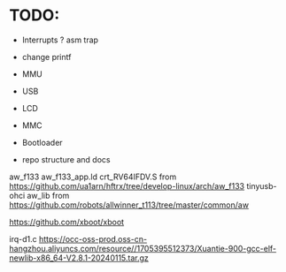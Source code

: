 # TODO:

- Interrupts ? asm trap
- change printf
- MMU
- USB

- LCD
- MMC
- Bootloader 
- repo structure and docs

aw_f133 aw_f133_app.ld crt_RV64IFDV.S from https://github.com/ua1arn/hftrx/tree/develop-linux/arch/aw_f133
tinyusb-ohci aw_lib from https://github.com/robots/allwinner_t113/tree/master/common/aw


https://github.com/xboot/xboot


irq-d1.c https://occ-oss-prod.oss-cn-hangzhou.aliyuncs.com/resource//1705395512373/Xuantie-900-gcc-elf-newlib-x86_64-V2.8.1-20240115.tar.gz
